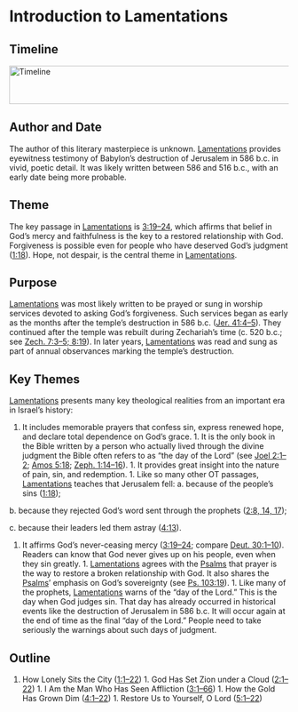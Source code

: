 
# Introduction to Lamentations

## Timeline

 [ <img src="https:https://www.esv.org//static.esvmedia.orghttps://www.esv.org/media/esv-global-study-biblehttps://www.esv.org/images/mediumhttps://www.esv.org/chart_25_timeline.png" alt="Timeline" width="700" height="69"/> ](https:https://www.esv.org//static.esvmedia.orghttps://www.esv.org/media/esv-global-study-biblehttps://www.esv.org/images/big/chart_25_timeline.png) 

## Author and Date

The author of this literary masterpiece is unknown. [Lamentations](https://www.esv.org/Lamentations+1%3A1%E2%80%935%3A22/) provides eyewitness testimony of Babylon’s destruction of Jerusalem in 586 b.c. in vivid, poetic detail. It was likely written between 586 and 516 b.c., with an early date being more probable.

## Theme

The key passage in [Lamentations](https://www.esv.org/Lamentations+1%3A1%E2%80%935%3A22/) is [3:19–24](https://www.esv.org/Lamentations+3%3A19%E2%80%9324/), which affirms that belief in God’s mercy and faithfulness is the key to a restored relationship with God. Forgiveness is possible even for people who have deserved God’s judgment ([1:18](https://www.esv.org/Lamentations+1%3A18/)). Hope, not despair, is the central theme in [Lamentations](https://www.esv.org/Lamentations+1%3A1%E2%80%935%3A22/).

## Purpose

[Lamentations](https://www.esv.org/Lamentations+1%3A1%E2%80%935%3A22/) was most likely written to be prayed or sung in worship services devoted to asking God’s forgiveness. Such services began as early as the months after the temple’s destruction in 586 b.c. ([Jer. 41:4–5](https://www.esv.org/Jeremiah+41%3A4%E2%80%935/)). They continued after the temple was rebuilt during Zechariah’s time (c. 520 b.c.; see [Zech. 7:3–5; 8:19](https://www.esv.org/Zechariah+7%3A3%E2%80%935%2C+8%3A19/)). In later years, [Lamentations](https://www.esv.org/Lamentations+1%3A1%E2%80%935%3A22/) was read and sung as part of annual observances marking the temple’s destruction.

## Key Themes

[Lamentations](https://www.esv.org/Lamentations+1%3A1%E2%80%935%3A22/) presents many key theological realities from an important era in Israel’s history:
1. It includes memorable prayers that confess sin, express renewed hope, and declare total dependence on God’s grace. 1. It is the only book in the Bible written by a person who actually lived through the divine judgment the Bible often refers to as “the day of the Lord” (see [Joel 2:1–2](https://www.esv.org/Joel+2%3A1%E2%80%932/); [Amos 5:18](https://www.esv.org/Amos+5%3A18/); [Zeph. 1:14–16](https://www.esv.org/Zephaniah+1%3A14%E2%80%9316/)). 1. It provides great insight into the nature of pain, sin, and redemption. 1. Like so many other OT passages, [Lamentations](https://www.esv.org/Lamentations+1%3A1%E2%80%935%3A22/) teaches that Jerusalem fell: 
 a. because of the people’s sins ([1:18](https://www.esv.org/Lamentations+1%3A18/));

 b. because they rejected God’s word sent through the prophets ([2:8, 14, 17](https://www.esv.org/Lamentations+2%3A8%2C+2%3A14%2C+2%3A17/));

 c. because their leaders led them astray ([4:13](https://www.esv.org/Lamentations+4%3A13/)).
1. It affirms God’s never-ceasing mercy ([3:19–24](https://www.esv.org/Lamentations+3%3A19%E2%80%9324/); compare [Deut. 30:1–10](https://www.esv.org/Deuteronomy+30%3A1%E2%80%9310/)). Readers can know that God never gives up on his people, even when they sin greatly. 1. [Lamentations](https://www.esv.org/Lamentations+1%3A1%E2%80%935%3A22/) agrees with the [Psalms](https://www.esv.org/Psalms+1%3A1%E2%80%93150%3A6/) that prayer is the way to restore a broken relationship with God. It also shares the [Psalms](https://www.esv.org/Psalms+1%3A1%E2%80%93150%3A6/)’ emphasis on God’s sovereignty (see [Ps. 103:19](https://www.esv.org/Psalms+103%3A19/)). 1. Like many of the prophets, [Lamentations](https://www.esv.org/Lamentations+1%3A1%E2%80%935%3A22/) warns of the “day of the Lord.” This is the day when God judges sin. That day has already occurred in historical events like the destruction of Jerusalem in 586 b.c. It will occur again at the end of time as the final “day of the Lord.” People need to take seriously the warnings about such days of judgment. 
## Outline
1. How Lonely Sits the City ([1:1–22](https://www.esv.org/Lamentations+1%3A1%E2%80%9322/)) 1. God Has Set Zion under a Cloud ([2:1–22](https://www.esv.org/Lamentations+2%3A1%E2%80%9322/)) 1. I Am the Man Who Has Seen Affliction ([3:1–66](https://www.esv.org/Lamentations+3%3A1%E2%80%9366/)) 1. How the Gold Has Grown Dim ([4:1–22](https://www.esv.org/Lamentations+4%3A1%E2%80%9322/)) 1. Restore Us to Yourself, O Lord ([5:1–22](https://www.esv.org/Lamentations+5%3A1%E2%80%9322/)) 
